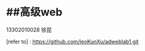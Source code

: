 
##高级web
=============================
13302010028   徐昆

[refer to] :  https://github.com/leoKunXu/adweblab1.git
